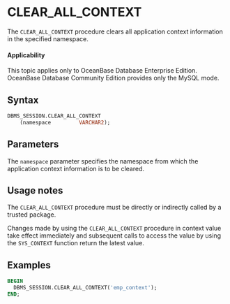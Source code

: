 # CLEAR_ALL_CONTEXT

The `CLEAR_ALL_CONTEXT` procedure clears all application context information in the specified namespace.

<main id="notice" >
    <h4>Applicability</h4>
    <p>This topic applies only to OceanBase Database Enterprise Edition. OceanBase Database Community Edition provides only the MySQL mode. </p>
  </main>

## Syntax

```sql
DBMS_SESSION.CLEAR_ALL_CONTEXT
    (namespace         VARCHAR2);
```


## Parameters

The `namespace` parameter specifies the namespace from which the application context information is to be cleared.

## Usage notes

The `CLEAR_ALL_CONTEXT` procedure must be directly or indirectly called by a trusted package.

Changes made by using the `CLEAR_ALL_CONTEXT` procedure in context value take effect immediately and subsequent calls to access the value by using the `SYS_CONTEXT` function return the latest value.

## Examples

```sql
BEGIN
  DBMS_SESSION.CLEAR_ALL_CONTEXT('emp_context');
END;
```
